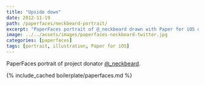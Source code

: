 ```yaml
---
title: "Upside down"
date: 2012-11-19
path: /paperfaces/neckbeard-portrait/
excerpt: "PaperFaces portrait of @_neckbeard drawn with Paper for iOS on an iPad."
image: ../../assets/images/paperfaces-neckbeard-twitter.jpg
categories: [paperfaces]
tags: [portrait, illustration, Paper for iOS]
---
```


PaperFaces portrait of project donator [@_neckbeard](https://twitter.com/_neckbeard).

{% include_cached boilerplate/paperfaces.md %}
